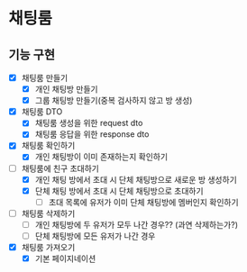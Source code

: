 # 채팅룸

## 기능 구현
- [x] 채팅룸 만들기
  - [x] 개인 채팅방 만들기
  - [x] 그룹 채팅방 만들기(중복 검사하지 않고 방 생성)
- [x] 채팅룸 DTO
  - [x] 채팅룸 생성을 위한 request dto
  - [x] 채팅룸 응답을 위한 response dto
- [x] 채팅룸 확인하기
  - [x] 개인 채팅방이 이미 존재하는지 확인하기
- [ ] 채팅룸에 친구 초대하기
  - [x] 개인 채팅 방에서 초대 시 단체 채팅방으로 새로운 방 생성하기
  - [x] 단체 채팅 방에서 초대 시 단체 채팅방으로 초대하기
    - [ ] 초대 목록에 유저가 이미 단체 채팅방에 멤버인지 확인하기
- [ ] 채팅룸 삭제하기
  - [ ] 개인 채팅방에 두 유저가 모두 나간 경우?? (과연 삭제하는가?)
  - [ ] 단체 채팅방에 모든 유저가 나간 경우
- [x] 채팅룸 가져오기
  - [x] 기본 페이지네이션